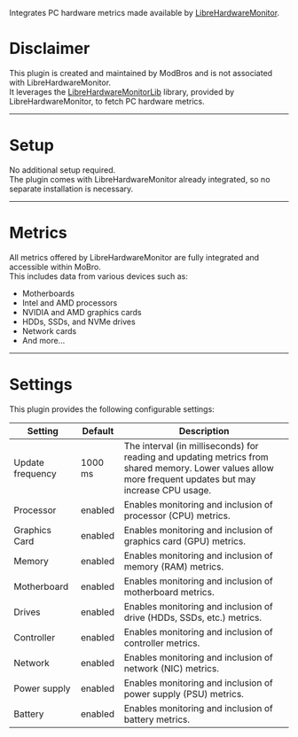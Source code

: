 Integrates PC hardware metrics made available
by [LibreHardwareMonitor](https://github.com/LibreHardwareMonitor/LibreHardwareMonitor).

# Disclaimer

This plugin is created and maintained by ModBros and is not associated with LibreHardwareMonitor.  
It leverages the [LibreHardwareMonitorLib](https://www.nuget.org/packages/LibreHardwareMonitorLib/) library, provided by
LibreHardwareMonitor, to fetch PC hardware metrics.

---

# Setup

No additional setup required.  
The plugin comes with LibreHardwareMonitor already integrated, so no separate installation is necessary.

---

# Metrics

All metrics offered by LibreHardwareMonitor are fully integrated and accessible within MoBro.  
This includes data from various devices such as:

- Motherboards
- Intel and AMD processors
- NVIDIA and AMD graphics cards
- HDDs, SSDs, and NVMe drives
- Network cards
- And more...

---

# Settings

This plugin provides the following configurable settings:

| Setting          | Default | Description                                                                                                                                              |
|------------------|---------|----------------------------------------------------------------------------------------------------------------------------------------------------------|
| Update frequency | 1000 ms | The interval (in milliseconds) for reading and updating metrics from shared memory. Lower values allow more frequent updates but may increase CPU usage. |
| Processor        | enabled | Enables monitoring and inclusion of processor (CPU) metrics.                                                                                             |
| Graphics Card    | enabled | Enables monitoring and inclusion of graphics card (GPU) metrics.                                                                                         |
| Memory           | enabled | Enables monitoring and inclusion of memory (RAM) metrics.                                                                                                |
| Motherboard      | enabled | Enables monitoring and inclusion of motherboard metrics.                                                                                                 |
| Drives           | enabled | Enables monitoring and inclusion of drive (HDDs, SSDs, etc.) metrics.                                                                                    |
| Controller       | enabled | Enables monitoring and inclusion of controller metrics.                                                                                                  |
| Network          | enabled | Enables monitoring and inclusion of network (NIC) metrics.                                                                                               |
| Power supply     | enabled | Enables monitoring and inclusion of power supply (PSU) metrics.                                                                                          |
| Battery          | enabled | Enables monitoring and inclusion of battery metrics.                                                                                                     |
